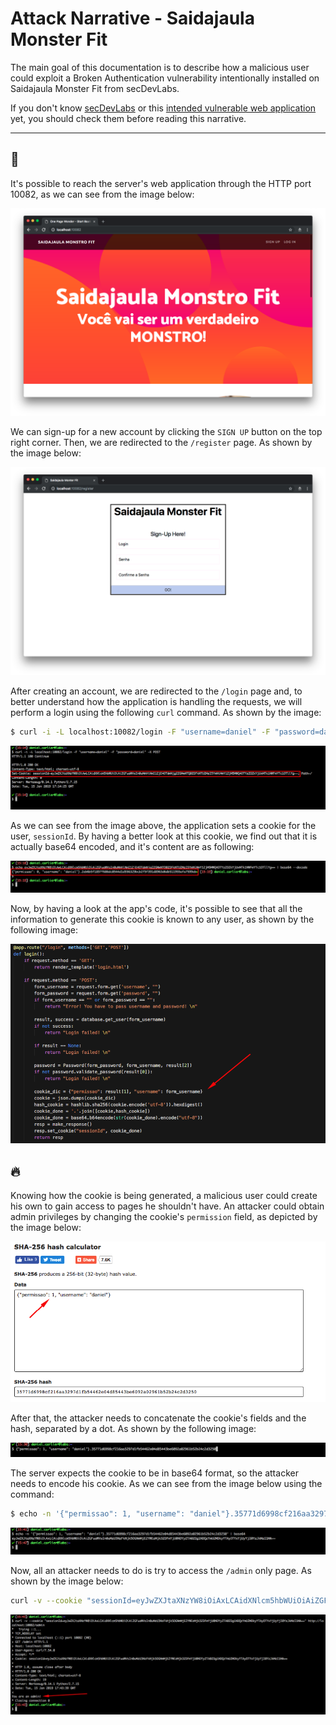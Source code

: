 # Attack Narrative - Saidajaula Monster Fit

The main goal of this documentation is to describe how a malicious user could exploit a Broken Authentication vulnerability intentionally installed on Saidajaula Monster Fit from secDevLabs.

If you don't know [secDevLabs](https://github.com/globocom/secDevLabs) or this [intended vulnerable web application](https://github.com/globocom/secDevLabs/tree/master/owasp-top10-2017-apps/a2/saidajaula-monster) yet, you should check them before reading this narrative.

----

## 👀

It's possible to reach the server's web application through the HTTP port 10082, as we can see from the image below:

<p align="center">
    <img src="../images/img1.png"/>
</p>

We can sign-up for a new account by clicking the `SIGN UP` button on the top right corner. Then, we are redirected to the `/register` page. As shown by the image below:

<p align="center">
    <img src="attack1.png"/>
</p>

After creating an account, we are redirected to the `/login` page and, to better understand how the application is handling the requests, we will perform a login using the following `curl` command. As shown by the image:

```sh
$ curl -i -L localhost:10082/login -F "username=daniel" -F "password=daniel" -X POST
```

<p align="center">
    <img src="attack2.png"/>
</p>

As we can see from the image above, the application sets a cookie for the user, `sessionId`. By having a better look at this cookie, we find out that it is actually base64 encoded, and it's content are as following:

<p align="center">
    <img src="attack3.png"/>
</p>

Now, by having a look at the app's code, it's possible to see that all the information to generate this cookie is known to any user, as shown by the following image:

<p align="center">
    <img src="attack4.png"/>
</p>

## 🔥

Knowing how the cookie is being generated, a malicious user could create his own to gain access to pages he shouldn't have. An attacker could obtain admin privileges by changing the cookie's `permission` field, as depicted by the image below:

<p align="center">
    <img src="attack5.png"/>
</p>

After that, the attacker needs to concatenate the cookie's fields and the hash, separated by a dot. As shown by the following image:

<p align="center">
    <img src="attack6.png"/>
</p>

The server expects the cookie to be in base64 format, so the attacker needs to encode his cookie. As we can see from the image below using the command:

```sh
$ echo -n '{"permissao": 1, "username": "daniel"}.35771d6998cf216aa3297d1fb54462e04d85443be6092a02961b52b24c2d3250' | base64
```

<p align="center">
    <img src="attack7.png"/>
</p>

Now, all an attacker needs to do is try to access the `/admin` only page. As shown by the image below:

```sh
curl -v --cookie "sessionId=eyJwZXJtaXNzYW8iOiAxLCAidXNlcm5hbWUiOiAiZGFuaWVsIn0uMzU3NzFkNjk5OGNmMjE2YWEzMjk3ZDFmYjU0NDYyZTA0ZDg1NDQzYmU2MDkyYTAyOTYxYjUyYjI0YzJkMzI1MA==" http://localhost:10082/admin
```

<p align="center">
    <img src="attack8.png"/>
</p>
